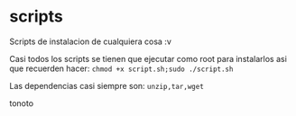 # scripts
Scripts de instalacion de cualquiera cosa :v

Casi todos los scripts se tienen que ejecutar como root para instalarlos asi que recuerden hacer: `chmod +x script.sh;sudo ./script.sh`

Las dependencias casi siempre son: `unzip,tar,wget`

tonoto
